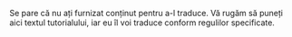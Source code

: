 Se pare că nu ați furnizat conținut pentru a-l traduce. Vă rugăm să puneți aici textul tutorialului, iar eu îl voi traduce conform regulilor specificate.